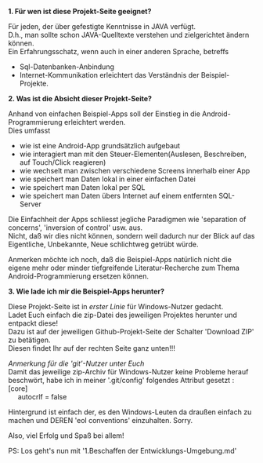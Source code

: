 ﻿**1. Für wen ist diese Projekt-Seite geeignet?**

Für jeden, der über gefestigte Kenntnisse in JAVA verfügt.  
D.h., man sollte schon JAVA-Quelltexte verstehen und zielgerichtet ändern können.  
Ein Erfahrungsschatz, wenn auch in einer anderen Sprache, betreffs
- Sql-Datenbanken-Anbindung
- Internet-Kommunikation
erleichtert das Verständnis der Beispiel-Projekte.

**2. Was ist die Absicht dieser Projekt-Seite?**

Anhand von einfachen Beispiel-Apps soll der Einstieg in die Android-Programmierung erleichtert werden.  
Dies umfasst
- wie ist eine Android-App grundsätzlich aufgebaut
- wie interagiert man mit den Steuer-Elementen(Auslesen, Beschreiben, auf Touch/Click reagieren)
- wie wechselt man zwischen verschiedene Screens innerhalb einer App
- wie speichert man Daten lokal in einer einfachen Datei
- wie speichert man Daten lokal per SQL
- wie speichert man Daten übers Internet auf einem entfernten SQL-Server

Die Einfachheit der Apps schliesst jegliche Paradigmen wie 'separation of concerns', 'inversion of control' usw. aus.  
Nicht, daß wir dies nicht können, sondern weil dadurch nur der Blick auf das Eigentliche, Unbekannte, Neue schlichtweg getrübt würde.

Anmerken möchte ich noch, daß die Beispiel-Apps natürlich nicht die eigene mehr oder minder tiefgreifende Literatur-Recherche zum Thema Android-Programmierung ersetzen können.

**3. Wie lade ich mir die Beispiel-Apps herunter?**

Diese Projekt-Seite ist in _erster Linie_ für Windows-Nutzer gedacht.  
Ladet Euch einfach die zip-Datei des jeweiligen Projektes herunter und entpackt diese!  
Dazu ist auf der jeweiligen Github-Projekt-Seite der Schalter 'Download ZIP' zu betätigen.  
Diesen findet Ihr auf der rechten Seite ganz unten!!!  

*Anmerkung für die 'git'-Nutzer unter Euch*  
Damit das jeweilige zip-Archiv für Windows-Nutzer keine Probleme herauf beschwört, habe ich in meiner '.git/config' folgendes Attribut gesetzt :  
[core]  
&nbsp;&nbsp;&nbsp;&nbsp;&nbsp;autocrlf = false  

Hintergrund ist einfach der, es den Windows-Leuten da draußen einfach zu machen und DEREN 'eol conventions' einzuhalten. Sorry.  

Also, viel Erfolg und Spaß bei allem!  

PS: Los geht's nun mit '1.Beschaffen der Entwicklungs-Umgebung.md'


